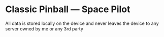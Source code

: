 # Classic Pinball — Space Pilot

All data is stored locally on the device and never leaves the device to any server owned by me or any 3rd party
